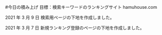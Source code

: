 #今日の積み上げ
目標：検索キーワードのランキングサイト
hamuhouse.com

2021 年 3 月 9 日
検索用ページの下地を作成しました。

2021 年 3 月 7 日
新規ランキング登録のページの下地を作成しました。

